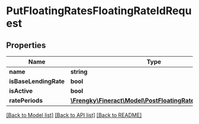 # PutFloatingRatesFloatingRateIdRequest

## Properties
Name | Type | Description | Notes
------------ | ------------- | ------------- | -------------
**name** | **string** |  | [optional] 
**isBaseLendingRate** | **bool** |  | [optional] 
**isActive** | **bool** |  | [optional] 
**ratePeriods** | [**\Frengky\Fineract\Model\PostFloatingRatesRatePeriods[]**](PostFloatingRatesRatePeriods.md) |  | [optional] 

[[Back to Model list]](../../README.md#documentation-for-models) [[Back to API list]](../../README.md#documentation-for-api-endpoints) [[Back to README]](../../README.md)

